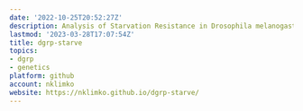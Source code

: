 ```yaml
---
date: '2022-10-25T20:52:27Z'
description: Analysis of Starvation Resistance in Drosophila melanogaster
lastmod: '2023-03-28T17:07:54Z'
title: dgrp-starve
topics:
- dgrp
- genetics
platform: github
account: nklimko
website: https://nklimko.github.io/dgrp-starve/
---
```


